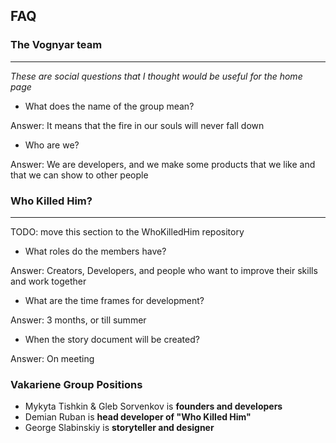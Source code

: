 ## FAQ

### The Vognyar team

<hr />

*These are social questions that I thought would be useful for the home page* 

- What does the name of the group mean?

Answer: It means that the fire in our souls will never fall down

- Who are we?

Answer: We are developers, and we make some products that we like and that we can show to other people

### Who Killed Him?

<hr />

TODO: move this section to the WhoKilledHim repository

- What roles do the members have?

Answer: Creators, Developers, and people who want to improve their skills and work together

- What are the time frames for development?

Answer: 3 months, or till summer

- When the story document will be created?

Answer: On meeting

### Vakariene Group Positions
- Mykyta Tishkin & Gleb Sorvenkov is **founders and developers**
- Demian Ruban is **head developer of "Who Killed Him"**
- George Slabinskiy is **storyteller and designer**
